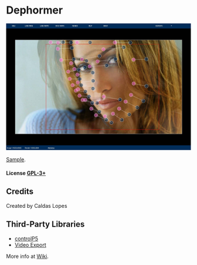 # Dephormer

![Screenshot](media/screenshot.jpg)

[Sample](media/sample.mp4).

#### License [GPL-3+](LICENSE)

## Credits

Created by Caldas Lopes

## Third-Party Libraries

* [controlP5](https://github.com/sojamo/controlp5)
* [Video Export](https://github.com/hamoid/video_export_processing)

More info at [Wiki](wiki).
